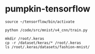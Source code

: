 # pumpkin-tensorflow

```
source ~/tensorflow/bin/activate
```

```shell script
python /code/src/mnist/v4_cnn/train.py

mkdir /root/.keras
cp -r /dataset/keras/* /root/.keras
ls /root/.keras/datasets/fashion-mnist/
```